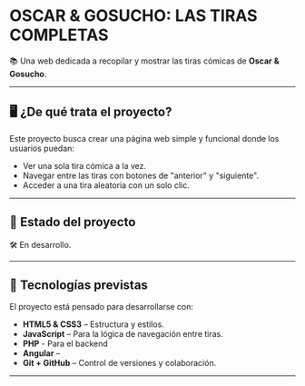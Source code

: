 # OSCAR & GOSUCHO: LAS TIRAS COMPLETAS

📚 Una web dedicada a recopilar y mostrar las tiras cómicas de **Oscar & Gosucho**.  

---

## 🖥️ ¿De qué trata el proyecto?

Este proyecto busca crear una página web simple y funcional donde los usuarios puedan:

- Ver una sola tira cómica a la vez.
- Navegar entre las tiras con botones de "anterior" y "siguiente".
- Acceder a una tira aleatoria con un solo clic.

---

## 🚧 Estado del proyecto

🛠️ En desarrollo.

---

## 🔧 Tecnologías previstas

El proyecto está pensado para desarrollarse con:

- **HTML5 & CSS3** – Estructura y estilos.
- **JavaScript** – Para la lógica de navegación entre tiras.
- **PHP** - Para el backend
- **Angular** – 
- **Git + GitHub** – Control de versiones y colaboración.

---



